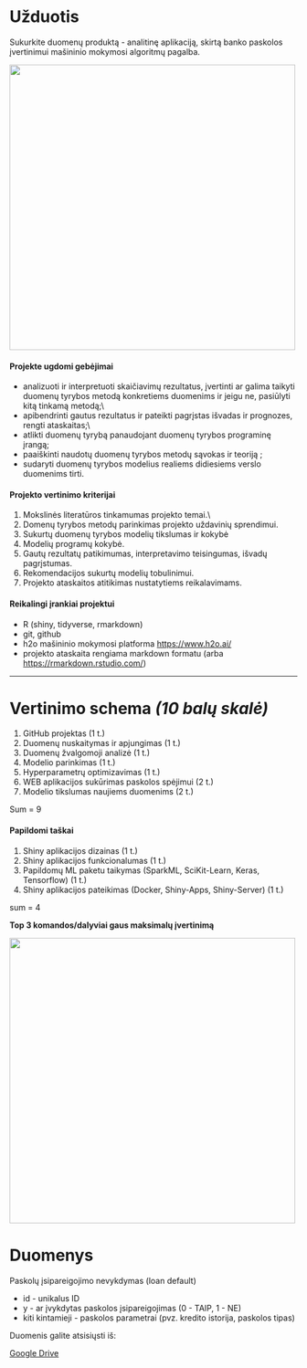 # Užduotis

Sukurkite duomenų produktą - analitinę aplikaciją, skirtą banko paskolos įvertinimui mašininio mokymosi algoritmų pagalba.

<img src="practice/img/data_product.png" width="500"/>

#### Projekte ugdomi gebėjimai

-   analizuoti ir interpretuoti skaičiavimų rezultatus, įvertinti ar galima taikyti duomenų tyrybos metodą konkretiems duomenims ir jeigu ne, pasiūlyti kitą tinkamą metodą;\
-   apibendrinti gautus rezultatus ir pateikti pagrįstas išvadas ir prognozes, rengti ataskaitas;\
-   atlikti duomenų tyrybą panaudojant duomenų tyrybos programinę įrangą;
-   paaiškinti naudotų duomenų tyrybos metodų sąvokas ir teoriją ;
-   sudaryti duomenų tyrybos modelius realiems didiesiems verslo duomenims tirti.

#### Projekto vertinimo kriterijai

1.  Mokslinės literatūros tinkamumas projekto temai.\
2.  Domenų tyrybos metodų parinkimas projekto uždavinių sprendimui.
3.  Sukurtų duomenų tyrybos modelių tikslumas ir kokybė
4.  Modelių programų kokybė.
5.  Gautų rezultatų patikimumas, interpretavimo teisingumas, išvadų pagrįstumas.
6.  Rekomendacijos sukurtų modelių tobulinimui.
7.  Projekto ataskaitos atitikimas nustatytiems reikalavimams.

#### Reikalingi įrankiai projektui

-   R (shiny, tidyverse, rmarkdown)
-   git, github
-   h2o mašininio mokymosi platforma <https://www.h2o.ai/>
-   projekto ataskaita rengiama markdown formatu (arba <https://rmarkdown.rstudio.com/>)

------------------------------------------------------------------------

# Vertinimo schema *(10 balų skalė)*

1.  GitHub projektas (1 t.)
2.  Duomenų nuskaitymas ir apjungimas (1 t.)
3.  Duomenų žvalgomoji analizė (1 t.)
4.  Modelio parinkimas (1 t.)
5.  Hyperparametrų optimizavimas (1 t.)
6.  WEB aplikacijos sukūrimas paskolos spėjimui (2 t.)
7.  Modelio tikslumas naujiems duomenims (2 t.)

Sum = 9

#### Papildomi taškai

1.  Shiny aplikacijos dizainas (1 t.)
2.  Shiny aplikacijos funkcionalumas (1 t.)
3.  Papildomų ML paketu taikymas (SparkML, SciKit-Learn, Keras, Tensorflow) (1 t.)
4.  Shiny aplikacijos pateikimas (Docker, Shiny-Apps, Shiny-Server) (1 t.)

sum = 4

**Top 3 komandos/dalyviai gaus maksimalų įvertinimą**

<img src="practice/img/vertinimas.png" width="500"/>

# Duomenys

Paskolų įsipareigojimo nevykdymas (loan default)

-   id - unikalus ID
-   y - ar įvykdytas paskolos įsipareigojimas (0 - TAIP, 1 - NE)
-   kiti kintamieji - paskolos parametrai (pvz. kredito istorija, paskolos tipas)

Duomenis galite atsisiųsti iš:

[Google Drive](https://drive.google.com/drive/folders/17NsP84MecXHyctM94NLwps_tsowld_y8?usp=sharing)